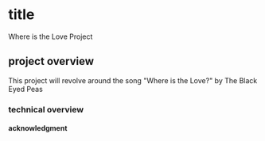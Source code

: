 # title
Where is the Love Project
## project overview
This project will revolve around the song "Where is the Love?" by The Black Eyed Peas
### technical overview

#### acknowledgment
